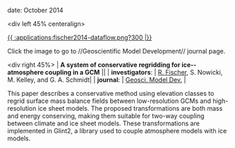 date: October 2014

\<div left 45% centeralign\>


[{{ :applications:fischer2014-dataflow.png?300
\|}}](http://www.geosci-model-dev.net/7/883/2014/gmd-7-883-2014.html)


Click the image to go to //Geoscientific Model Development// journal
page.


\<div right 45%\> \| **A system of conservative regridding for
ice--atmosphere coupling in a GCM** \|\| \| **investigators**: \|
[R. Fischer](http://www.giss.nasa.gov/staff/rfischer.html),
S. Nowicki, M. Kelley, and G. A. Schmidt\| \| **journal**: \|
[Geosci. Model
Dev.](http://www.geoscientific-model-development.net/index.html)
\|

This paper describes a conservative method using elevation classes to
regrid surface mass balance fields between low-resolution GCMs and
high-resolution ice sheet models. The proposed transformations are both
mass and energy conserving, making them suitable for two-way coupling
between climate and ice sheet models. These transformations are
implemented in Glint2, a library used to couple atmosphere models with
ice models.



